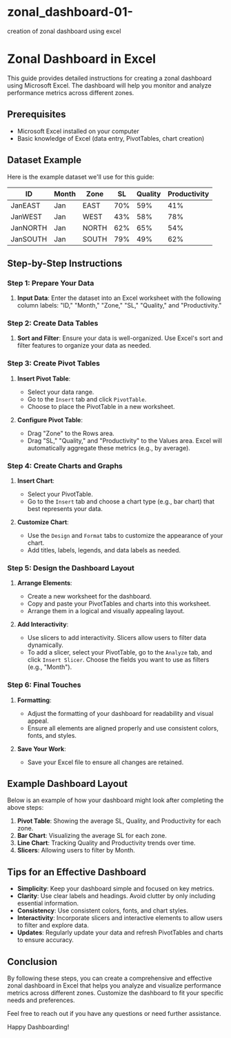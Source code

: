 # zonal_dashboard-01-
creation of zonal dashboard using excel

# Zonal Dashboard in Excel

This guide provides detailed instructions for creating a zonal dashboard using Microsoft Excel. The dashboard will help you monitor and analyze performance metrics across different zones.

## Prerequisites

- Microsoft Excel installed on your computer
- Basic knowledge of Excel (data entry, PivotTables, chart creation)

## Dataset Example

Here is the example dataset we'll use for this guide:

| ID        | Month | Zone  | SL  | Quality | Productivity |
|-----------|-------|-------|-----|---------|--------------|
| JanEAST   | Jan   | EAST  | 70% | 59%     | 41%          |
| JanWEST   | Jan   | WEST  | 43% | 58%     | 78%          |
| JanNORTH  | Jan   | NORTH | 62% | 65%     | 54%          |
| JanSOUTH  | Jan   | SOUTH | 79% | 49%     | 62%          |

## Step-by-Step Instructions

### Step 1: Prepare Your Data

1. **Input Data**: Enter the dataset into an Excel worksheet with the following column labels: "ID," "Month," "Zone," "SL," "Quality," and "Productivity."

### Step 2: Create Data Tables

1. **Sort and Filter**: Ensure your data is well-organized. Use Excel's sort and filter features to organize your data as needed.

### Step 3: Create Pivot Tables

1. **Insert Pivot Table**:
   - Select your data range.
   - Go to the `Insert` tab and click `PivotTable`.
   - Choose to place the PivotTable in a new worksheet.

2. **Configure Pivot Table**:
   - Drag "Zone" to the Rows area.
   - Drag "SL," "Quality," and "Productivity" to the Values area. Excel will automatically aggregate these metrics (e.g., by average).

### Step 4: Create Charts and Graphs

1. **Insert Chart**:
   - Select your PivotTable.
   - Go to the `Insert` tab and choose a chart type (e.g., bar chart) that best represents your data.

2. **Customize Chart**:
   - Use the `Design` and `Format` tabs to customize the appearance of your chart.
   - Add titles, labels, legends, and data labels as needed.

### Step 5: Design the Dashboard Layout

1. **Arrange Elements**:
   - Create a new worksheet for the dashboard.
   - Copy and paste your PivotTables and charts into this worksheet.
   - Arrange them in a logical and visually appealing layout.

2. **Add Interactivity**:
   - Use slicers to add interactivity. Slicers allow users to filter data dynamically.
   - To add a slicer, select your PivotTable, go to the `Analyze` tab, and click `Insert Slicer`. Choose the fields you want to use as filters (e.g., "Month").

### Step 6: Final Touches

1. **Formatting**:
   - Adjust the formatting of your dashboard for readability and visual appeal.
   - Ensure all elements are aligned properly and use consistent colors, fonts, and styles.

2. **Save Your Work**:
   - Save your Excel file to ensure all changes are retained.

## Example Dashboard Layout

Below is an example of how your dashboard might look after completing the above steps:

1. **Pivot Table**: Showing the average SL, Quality, and Productivity for each zone.
2. **Bar Chart**: Visualizing the average SL for each zone.
3. **Line Chart**: Tracking Quality and Productivity trends over time.
4. **Slicers**: Allowing users to filter by Month.

## Tips for an Effective Dashboard

- **Simplicity**: Keep your dashboard simple and focused on key metrics.
- **Clarity**: Use clear labels and headings. Avoid clutter by only including essential information.
- **Consistency**: Use consistent colors, fonts, and chart styles.
- **Interactivity**: Incorporate slicers and interactive elements to allow users to filter and explore data.
- **Updates**: Regularly update your data and refresh PivotTables and charts to ensure accuracy.

## Conclusion

By following these steps, you can create a comprehensive and effective zonal dashboard in Excel that helps you analyze and visualize performance metrics across different zones. Customize the dashboard to fit your specific needs and preferences.

Feel free to reach out if you have any questions or need further assistance.

Happy Dashboarding!
